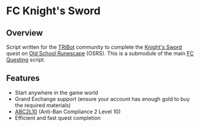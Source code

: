 # FC Knight's Sword

## Overview
Script written for the [TRiBot](https://tribot.org/forums/) community to complete the [Knight's Sword](http://oldschoolrunescape.wikia.com/wiki/The_Knight's_Sword) quest on
[Old School Runescape](https://oldschool.runescape.com/) (OSRS). This is a submodule of the main [FC Questing](https://github.com/fmorris2/fc-questing) script.

## Features
- Start anywhere in the game world
- Grand Exchange support (ensure your account has enough gold to buy the required materials)
- [ABC2L10](https://tribot.org/forums/topic/60719-tribot-release-9300_0-abc2/) (Anti-Ban Compliance 2 Level 10)
- Efficient and fast quest completion
